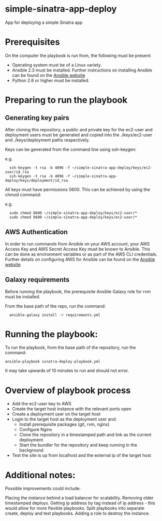 # simple-sinatra-app-deploy
App for deploying a simple Sinatra app

# Prerequisites

On the computer the playbook is run from, the following must be present:

  - Operating system must be of a Linux variety.
  - Ansible 2.3 must be installed. Further instructions on installing Ansible can be found on the [Ansible website](http://docs.ansible.com/ansible/latest/intro_installation.html)
  - Python 2.6 or higher must be installed.

# Preparing to run the playbook

## Generating key pairs

After cloning this repository, a public and private key for the ec2-user and deployment users must be generated and copied into the ./keys/ec2-user
and ./keys/deployment paths respectively.

Keys can be generated from the command line using ssh-keygen:

e.g.
```
  ssh-keygen -t rsa -b 4096 -f ~/simple-sinatra-app-deploy/keys/ec2-user/id_rsa
  ssh-keygen -t rsa -b 4096 -f ~/simple-sinatra-app-deploy/keys/deployment/id_rsa
```

All keys must have permissions 0600. This can be achieved by using the chmod command:

e.g.
```
  sudo chmod 0600 ~/simple-sinatra-app-deploy/keys/ec2-user/*
  sudo chmod 0600 ~/simple-sinatra-app-deploy/keys/ec2-user/*
```

## AWS Authentication

In order to run commands from Ansible on your AWS account, your AWS Access Key and AWS Secret Access Key must be known to Ansible.
This can be done as environment variables or as part of the AWS CLI credentials.
Further details on configuring AWS for Ansible can be found on the [Ansible website](http://docs.ansible.com/ansible/latest/guide_aws.html)

## Galaxy requirements

Before running the playbook, the prerequisite Ansible Galaxy role for rvm must be installed.

From the base path of the repo, run the command:
```
  ansible-galaxy install -r requirements.yml
```

# Running the playbook:

To run the playbook, from the base path of the repository, run the command:

```
ansible-playbook sinatra-deploy-playbook.yml
```

It may take upwards of 10 minutes to run and should not error.

# Overview of playbook process

 - Add the ec2-user key to AWS
 - Create the target host instance with the relevant ports open
 - Create a deployment user on the target host
 - Login to the target host as the deployment user and:
   - Install prerequisite packages (git, rvm, nginx)
   - Configure Nginx
   - Clone the repository in a timestamped path and link as the current deployment
   - Start the bundler for the repository and keep running in the background
 - Test the site is up from localhost and the external ip of the target host

# Additional notes:

Possible improvements could include:

Placing the instance behind a load balancer for scalability.
Removing older timestamped deploys.
Getting ip address by tag instead of ip address - this would allow for more flexible playbooks.
Split playbooks into separate create, deploy and test playbooks.
Adding a role to destroy the instance.
